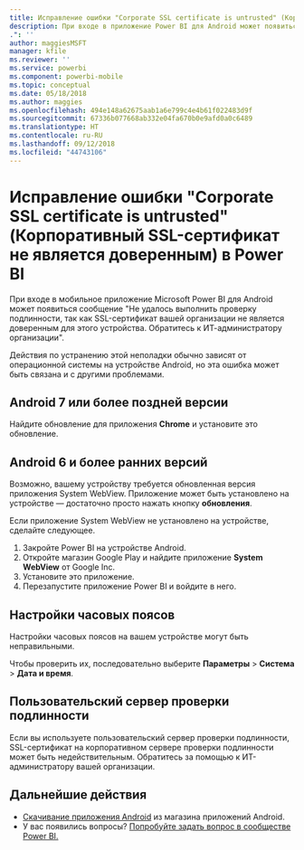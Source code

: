 ```yaml
---
title: Исправление ошибки "Corporate SSL certificate is untrusted" (Корпоративный SSL-сертификат не является доверенным)
description: При входе в приложение Power BI для Android может появиться сообщение "Не удалось выполнить проверку подлинности, так как SSL-сертификат вашей организации не является доверенным"
.": ''
author: maggiesMSFT
manager: kfile
ms.reviewer: ''
ms.service: powerbi
ms.component: powerbi-mobile
ms.topic: conceptual
ms.date: 05/18/2018
ms.author: maggies
ms.openlocfilehash: 494e148a62675aab1a6e799c4e4b61f022483d9f
ms.sourcegitcommit: 67336b077668ab332e04fa670b0e9afd0a0c6489
ms.translationtype: HT
ms.contentlocale: ru-RU
ms.lasthandoff: 09/12/2018
ms.locfileid: "44743106"
---
```

# <a name="fixing-corporate-ssl-certificate-is-untrusted---power-bi"></a>Исправление ошибки "Corporate SSL certificate is untrusted" (Корпоративный SSL-сертификат не является доверенным) в Power BI
При входе в мобильное приложение Microsoft Power BI для Android может появиться сообщение "Не удалось выполнить проверку подлинности, так как SSL-сертификат вашей организации не является доверенным для этого устройства. Обратитесь к ИТ-администратору организации". 

Действия по устранению этой неполадки обычно зависят от операционной системы на устройстве Android, но эта ошибка может быть связана и с другими проблемами.

## <a name="on-android-7-or-later"></a>Android 7 или более поздней версии
Найдите обновление для приложения **Chrome** и установите это обновление.

## <a name="on-android-6-and-earlier"></a>Android 6 и более ранних версий
Возможно, вашему устройству требуется обновленная версия приложения System WebView. Приложение может быть установлено на устройстве — достаточно просто нажать кнопку **обновления**.

Если приложение System WebView не установлено на устройстве, сделайте следующее.

1. Закройте Power BI на устройстве Android.
2. Откройте магазин Google Play и найдите приложение **System WebView** от Google Inc.
3. Установите это приложение.
4. Перезапустите приложение Power BI и войдите в него.

## <a name="time-zone-settings"></a>Настройки часовых поясов
Настройки часовых поясов на вашем устройстве могут быть неправильными. 

Чтобы проверить их, последовательно выберите **Параметры** > **Система** > **Дата и время**.

## <a name="custom-authentication-server"></a>Пользовательский сервер проверки подлинности
Если вы используете пользовательский сервер проверки подлинности, SSL-сертификат на корпоративном сервере проверки подлинности может быть недействительным. Обратитесь за помощью к ИТ-администратору вашей организации.

## <a name="next-steps"></a>Дальнейшие действия
* [Скачивание приложения Android](http://go.microsoft.com/fwlink/?LinkID=544867) из магазина приложений Android.
* У вас появились вопросы? [Попробуйте задать вопрос в сообществе Power BI.](http://community.powerbi.com/)

